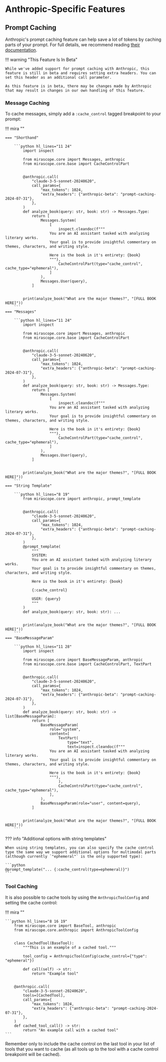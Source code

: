 # Anthropic-Specific Features

## Prompt Caching

Anthropic's prompt caching feature can help save a lot of tokens by caching parts of your prompt. For full details, we recommend reading [their documentation](https://docs.anthropic.com/en/docs/build-with-claude/prompt-caching).

!!! warning "This Feature Is In Beta"

    While we've added support for prompt caching with Anthropic, this feature is still in beta and requires setting extra headers. You can set this header as an additional call parameter.

    As this feature is in beta, there may be changes made by Anthropic that may result in changes in our own handling of this feature.

### Message Caching

To cache messages, simply add a `:cache_control` tagged breakpoint to your prompt:

!!! mira ""

    === "Shorthand"

        ```python hl_lines="11 24"
            import inspect

            from mirascope.core import Messages, anthropic
            from mirascope.core.base import CacheControlPart


            @anthropic.call(
                "claude-3-5-sonnet-20240620",
                call_params={
                    "max_tokens": 1024,
                    "extra_headers": {"anthropic-beta": "prompt-caching-2024-07-31"},
                },
            )
            def analyze_book(query: str, book: str) -> Messages.Type:
                return [
                    Messages.System(
                        [
                            inspect.cleandoc(f"""
                        You are an AI assistant tasked with analyzing literary works.
                        Your goal is to provide insightful commentary on themes, characters, and writing style.
                            
                        Here is the book in it's entirety: {book}
                        """),
                            CacheControlPart(type="cache_control", cache_type="ephemeral"),
                        ]
                    ),
                    Messages.User(query),
                ]


            print(analyze_book("What are the major themes?", "[FULL BOOK HERE]"))
        ```
    === "Messages"

        ```python hl_lines="11 24"
            import inspect

            from mirascope.core import Messages, anthropic
            from mirascope.core.base import CacheControlPart


            @anthropic.call(
                "claude-3-5-sonnet-20240620",
                call_params={
                    "max_tokens": 1024,
                    "extra_headers": {"anthropic-beta": "prompt-caching-2024-07-31"},
                },
            )
            def analyze_book(query: str, book: str) -> Messages.Type:
                return [
                    Messages.System(
                        [
                            inspect.cleandoc(f"""
                        You are an AI assistant tasked with analyzing literary works.
                        Your goal is to provide insightful commentary on themes, characters, and writing style.
                            
                        Here is the book in it's entirety: {book}
                        """),
                            CacheControlPart(type="cache_control", cache_type="ephemeral"),
                        ]
                    ),
                    Messages.User(query),
                ]


            print(analyze_book("What are the major themes?", "[FULL BOOK HERE]"))
        ```
    === "String Template"

        ```python hl_lines="8 19"
            from mirascope.core import anthropic, prompt_template


            @anthropic.call(
                "claude-3-5-sonnet-20240620",
                call_params={
                    "max_tokens": 1024,
                    "extra_headers": {"anthropic-beta": "prompt-caching-2024-07-31"},
                },
            )
            @prompt_template(
                """
                SYSTEM:
                You are an AI assistant tasked with analyzing literary works.
                Your goal is to provide insightful commentary on themes, characters, and writing style.

                Here is the book in it's entirety: {book}

                {:cache_control}

                USER: {query}
                """
            )
            def analyze_book(query: str, book: str): ...


            print(analyze_book("What are the major themes?", "[FULL BOOK HERE]"))
        ```
    === "BaseMessageParam"

        ```python hl_lines="11 28"
            import inspect

            from mirascope.core import BaseMessageParam, anthropic
            from mirascope.core.base import CacheControlPart, TextPart


            @anthropic.call(
                "claude-3-5-sonnet-20240620",
                call_params={
                    "max_tokens": 1024,
                    "extra_headers": {"anthropic-beta": "prompt-caching-2024-07-31"},
                },
            )
            def analyze_book(query: str, book: str) -> list[BaseMessageParam]:
                return [
                    BaseMessageParam(
                        role="system",
                        content=[
                            TextPart(
                                type="text",
                                text=inspect.cleandoc(f"""
                        You are an AI assistant tasked with analyzing literary works.
                        Your goal is to provide insightful commentary on themes, characters, and writing style.
                            
                        Here is the book in it's entirety: {book}
                        """),
                            ),
                            CacheControlPart(type="cache_control", cache_type="ephemeral"),
                        ],
                    ),
                    BaseMessageParam(role="user", content=query),
                ]


            print(analyze_book("What are the major themes?", "[FULL BOOK HERE]"))
        ```

??? info "Additional options with string templates"

    When using string templates, you can also specify the cache control type the same way we support additional options for multimodal parts (although currently `"ephemeral"` is the only supported type):

    ```python
    @prompt_template("... {:cache_control(type=ephemeral)}")
    ```

### Tool Caching

It is also possible to cache tools by using the `AnthropicToolConfig` and setting the cache control:

!!! mira ""

    ```python hl_lines="8 16 19"
        from mirascope.core import BaseTool, anthropic
        from mirascope.core.anthropic import AnthropicToolConfig


        class CachedTool(BaseTool):
            """This is an example of a cached tool."""

            tool_config = AnthropicToolConfig(cache_control={"type": "ephemeral"})

            def call(self) -> str:
                return "Example tool"


        @anthropic.call(
            "claude-3-5-sonnet-20240620",
            tools=[CachedTool],
            call_params={
                "max_tokens": 1024,
                "extra_headers": {"anthropic-beta": "prompt-caching-2024-07-31"},
            },
        )
        def cached_tool_call() -> str:
            return "An example call with a cached tool"
    ```

Remember only to include the cache control on the last tool in your list of tools that you want to cache (as all tools up to the tool with a cache control breakpoint will be cached).
